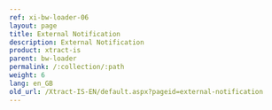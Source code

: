 ```yaml
---
ref: xi-bw-loader-06
layout: page
title: External Notification
description: External Notification
product: xtract-is
parent: bw-loader
permalink: /:collection/:path
weight: 6
lang: en_GB
old_url: /Xtract-IS-EN/default.aspx?pageid=external-notification
---
```

